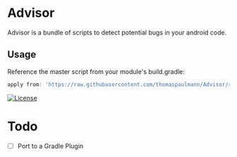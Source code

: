 # Advisor
Advisor is a bundle of scripts to detect potential bugs in your android code. 


## Usage
Reference the master script from your module's build.gradle:

```groovy
apply from: 'https://raw.githubusercontent.com/thomaspaulmann/Advisor/release-1.2/advisor.gradle'
 ```

[![License](http://img.shields.io/:license-apache-brightgreen.svg?style=flat)](https://raw.githubusercontent.com/thomaspaulmann/Advisor/master/LICENSE)

# Todo
- [ ] Port to a Gradle Plugin
